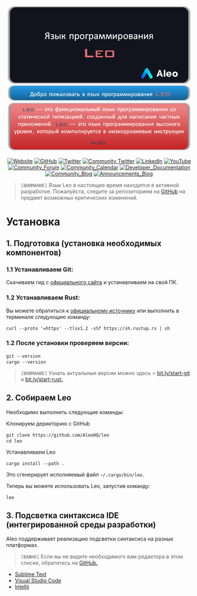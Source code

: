 [![logo](https://github.com/ShchegolevYA/Developer/blob/main/Aleo/Leo/png/Leo_Installation.png)](https://developer.aleo.org/leo)

<div style="text-align: center;">

[![Website](https://img.shields.io/badge/-Website-1A4468?style=for-the-badge&logo=Website&logoColor=27A0D9)]( https://www.aleo.org/)
[![GitHub](https://img.shields.io/badge/-GitHub-1A4468?style=for-the-badge&logo=GitHub&logoColor=12141D)](https://github.com/AleoHQ)
[![Twitter](https://img.shields.io/badge/-Twitter-1A4468?style=for-the-badge&logo=Twitter&logoColor=1C9DEB)](https://twitter.com/AleoHQ)
[![Community Twitter](https://img.shields.io/badge/-Community_Twitter-1A4468?style=for-the-badge&logo=Twitter&logoColor=1C9DEB)](https://twitter.com/aleocommunity)
[![LinkedIn](https://img.shields.io/badge/-LinkedIn-1A4468?style=for-the-badge&logo=linkedin&logoColor=007BB6)](https://www.linkedin.com/company/aleohq/)
[![YouTube](https://img.shields.io/badge/-YouTube-1A4468?style=for-the-badge&logo=YouTube&logoColor=FF0000)]( https://www.youtube.com/channel/UCS_HKT2heOC_q88YQLiJt0g)
[![Community_Forum](https://img.shields.io/badge/-Community_Forum-1A4468?style=for-the-badge&logo=Website&logoColor=27A0D9)](https://community.aleo.org/)
[![Community_Calendar](https://img.shields.io/badge/-Community_Calendar-1A4468?style=for-the-badge&logo=Website&logoColor=27A0D9)](https://www.aleo.org/community/calendar)
[![Developer_Documentation](https://img.shields.io/badge/-Developer_Documentation-1A4468?style=for-the-badge&logo=Website&logoColor=27A0D9)](https://developer.aleo.org/)
[![Community_Blog](https://img.shields.io/badge/-Community_Blog-1A4468?style=for-the-badge&logo=Website&logoColor=27A0D9)](https://medium.com/@AleoHQ)
[![Announcements_Blog](https://img.shields.io/badge/-Announcements_Blog-1A4468?style=for-the-badge&logo=Website&logoColor=27A0D9)](https://www.aleo.org/blog)


</div>


> `[ВНИМАНИЕ]` Язык Leo в настоящее время находится в активной разработке. Пожалуйста, следите за репозиторием на [GitHub](https://github.com/AleoHQ/leo) на предмет возможных критических изменений.

# Установка
## 1. Подготовка (установка необходимых компонентов)
### 1.1 Устанавливаем Git:
Скачиваем гид с [официального сайта](https://bit.ly/start-git) и устанавливаем на свой ПК.
### 1.2 Устанавливаем Rust:
Вы можете обратиться к [официальному источнику](https://bit.ly/start-rust)  или выполнить в терминале следующию команду: 
```
curl --proto '=https' --tlsv1.2 -sSf https://sh.rustup.rs | sh
```
### 1.2 После установки проверяем версии:
```
git --version
cargo --version
```
> `[ВНИМАНИЕ]` Узнать актуальные версии можно здесь \> [bit.ly/start-git](https://bit.ly/start-git) и [bit.ly/start-rust.](https://bit.ly/start-rust)

## 2. Собираем Leo
Необходимо выполнить следующие команды:

Клонируем дерикторию с GitHub
```
git clone https://github.com/AleoHQ/leo
cd leo
```

Устанавливаем Leo
```
cargo install --path .
```
Это сгенерирует исполняемый файл `~/.cargo/bin/leo.`

Теперь вы можете использовать Leo, запустив команду:

```
leo
```
## 3. Подсветка синтаксиса IDE (интегрированной среды разработки)
Aleo поддерживает реализацию подсветки синтаксиса на разных платформах.

> `[ВАЖНО]` Если вы не видите необходимого вам редактора в этом списке, обратитесь на [GitHub.](https://github.com/AleoHQ/welcome/issues/new)

* [Sublime Text](https://developer.aleo.org/leo/tooling#sublime-text)
* [Visual Studio Code](https://developer.aleo.org/leo/tooling#vs-code)
* [Intellij](https://developer.aleo.org/leo/tooling#intellij)

